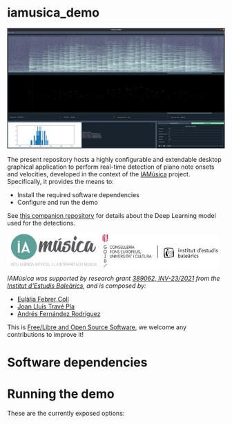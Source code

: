 # iamusica_demo

![demo screenshot](assets/demo.png)

The present repository hosts a highly configurable and extendable desktop graphical application to perform real-time detection of piano note onsets and velocities, developed in the context of the [IAMúsica](https://joantrave.net/en/iamusica/) project. Specifically, it provides the means to:
* Install the required software dependencies
* Configure and run the demo

See [this companion repository](https://github.com/andres-fr/iamusica_training) for details about the Deep Learning model used for the detections.

<img src="assets/iamusica_logo.png" alt="IAMúsica logo" width="43%"/> <img src="assets/ieb_logo.png" alt="IEB logo" width="53%"/>

*IAMúsica was supported by research grant [389062, INV-23/2021](http://www.iebalearics.org/media/files/2022/02/10/resolucio-definitiva-inv-boib-2021-cat.pdf) from the [Institut d'Estudis Baleàrics](http://www.iebalearics.org/ca/), and is composed by:*
* [Eulàlia Febrer Coll](https://www.researchgate.net/profile/Eulalia-Febrer-Coll)
* [Joan Lluís Travé Pla](https://joantrave.net/en)
* [Andrés Fernández Rodríguez](https://aferro.dynu.net)

This is [Free/Libre and Open Source Software](https://www.gnu.org/philosophy/floss-and-foss.en.html), we welcome any contributions to improve it!


# Software dependencies


# Running the demo


These are the currently exposed options:
